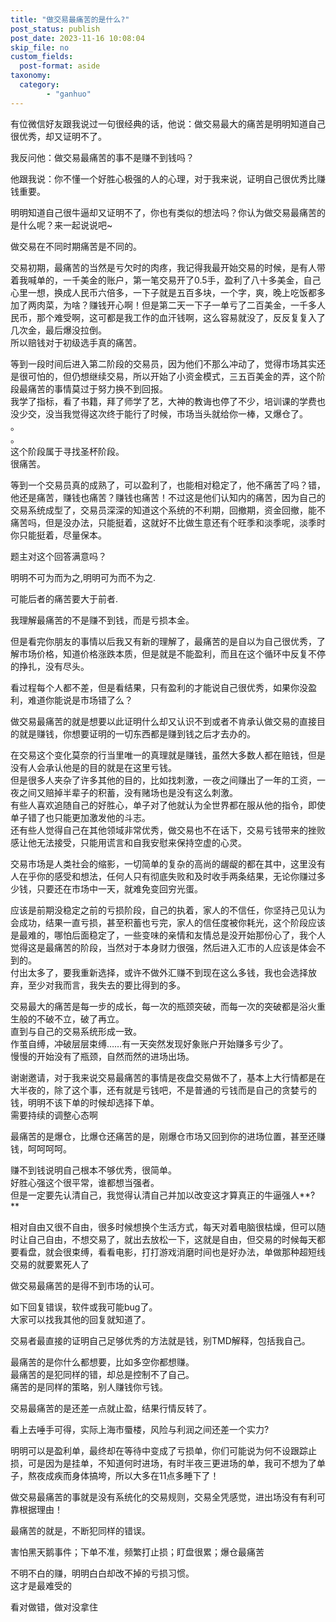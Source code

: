 ```yaml
---
title: "做交易最痛苦的是什么?"
post_status: publish
post_date: 2023-11-16 10:08:04
skip_file: no
custom_fields: 
  post-format: aside
taxonomy:
  category:
        - "ganhuo"
---
```


有位微信好友跟我说过一句很经典的话，他说：做交易最大的痛苦是明明知道自己很优秀，却又证明不了。

我反问他：做交易最痛苦的事不是赚不到钱吗？

他跟我说：你不懂一个好胜心极强的人的心理，对于我来说，证明自己很优秀比赚钱重要。

明明知道自己很牛逼却又证明不了，你也有类似的想法吗？你认为做交易最痛苦的是什么呢？来一起说说吧~

做交易在不同时期痛苦是不同的。

交易初期，最痛苦的当然是亏欠时的肉疼，我记得我最开始交易的时候，是有人带着我喊单的，一千美金的账户，第一笔交易开了0.5手，盈利了八十多美金，自己心里一想，换成人民币六倍多，一下子就是五百多块，一个字，爽，晚上吃饭都多加了两肉菜，为啥？赚钱开心啊！但是第二天一下子一单亏了二百美金，一千多人民币，那个难受啊，这可都是我工作的血汗钱啊，这么容易就没了，反反复复入了几次金，最后爆没拉倒。  
所以赔钱对于初级选手真的痛苦。

等到一段时间后进入第二阶段的交易员，因为他们不那么冲动了，觉得市场其实还是很可怕的，但仍想继续交易，所以开始了小资金模式，三五百美金的弄，这个阶段最痛苦的事情莫过于努力换不到回报。  
我学了指标，看了书籍，拜了师学了艺，大神的教诲也停了不少，培训课的学费也没少交，没当我觉得这次终于能行了时候，市场当头就给你一棒，又爆仓了。  
。  
。  
这个阶段属于寻找圣杯阶段。  
很痛苦。

等到一个交易员真的成熟了，可以盈利了，也能相对稳定了，他不痛苦了吗？错，他还是痛苦，赚钱也痛苦？赚钱也痛苦！不过这是他们认知内的痛苦，因为自己的交易系统成型了，交易员深深的知道这个系统的不利期，回撤期，资金回撤，能不痛苦吗，但是没办法，只能挺着，这就好不比做生意还有个旺季和淡季呢，淡季时你只能挺着，尽量保本。

题主对这个回答满意吗？

明明不可为而为之,明明可为而不为之.

可能后者的痛苦要大于前者.​

我理解最痛苦的不是赚不到钱，而是亏损本金。

但是看完你朋友的事情以后我又有新的理解了，最痛苦的是自以为自己很优秀，了解市场价格，知道价格涨跌本质，但是就是不能盈利，而且在这个循环中反复不停的挣扎，没有尽头。

看过程每个人都不差，但是看结果，只有盈利的才能说自己很优秀，如果你没盈利，难道你能说是市场错了么？

做交易最痛苦的就是想要以此证明什么却又认识不到或者不肯承认做交易的直接目的就是赚钱，你想要证明的一切东西都是赚到钱之后才去办的。

在交易这个变化莫奈的行当里唯一的真理就是赚钱，虽然大多数人都在赔钱，但是没有人会承认他是的目的就是在这里亏钱。  
但是很多人夹杂了许多其他的目的，比如找刺激，一夜之间赚出了一年的工资，一夜之间又赔掉半辈子的积蓄，没有赌场也是没有这么刺激。  
有些人喜欢追随自己的好胜心，单子对了他就认为全世界都在服从他的指令，即使单子错了也只能更加激发他的斗志。  
还有些人觉得自己在其他领域非常优秀，做交易也不在话下，交易亏钱带来的挫败感让他无法接受，只能用谎言和自我安慰来保持空虚的心灵。

交易市场是人类社会的缩影，一切简单的复杂的高尚的龌龊的都在其中，这里没有人在乎你的感受和想法，任何人只有彻底失败和及时收手两条结果，无论你赚过多少钱，只要还在市场中一天，就难免变回穷光蛋。

应该是前期没稳定之前的亏损阶段，自己的执着，家人的不信任，你坚持己见认为会成功，结果一直亏损，甚至积蓄也亏完，家人的信任度被你耗光，这个阶段应该是最难的，哪怕后面稳定了，一些变味的亲情和友情总是没开始那份心了，我个人觉得这是最痛苦的阶段，当然对于本身财力很强，然后进入汇市的人应该是体会不到的。  
付出太多了，要我重新选择，或许不做外汇赚不到现在这么多钱，我也会选择放弃，至少对我而言，我失去的要比得到的多。

交易最大的痛苦是每一步的成长，每一次的瓶颈突破，而每一次的突破都是浴火重生般的不破不立，破了再立。  
直到与自己的交易系统形成一致。  
作茧自缚，冲破层层束缚……有一天突然发现好象账户开始赚多亏少了。  
慢慢的开始没有了瓶颈，自然而然的进场出场。

谢谢邀请，对于我来说交易最痛苦的事情是夜盘交易做不了，基本上大行情都是在大半夜的，除了这个事，还有就是亏钱吧，不是普通的亏钱而是自己的贪婪亏的钱，明明不该下单的时候却选择下单。  
需要持续的调整心态啊

最痛苦的是爆仓，比爆仓还痛苦的是，刚爆仓市场又回到你的进场位置，甚至还赚钱，呵呵呵呵。

赚不到钱说明自己根本不够优秀，很简单。  
好胜心强这个很平常，谁都想当强者。  
但是一定要先认清自己，我觉得认清自己并加以改变这才算真正的牛逼强人**?**

相对自由又很不自由，很多时候想换个生活方式，每天对着电脑很枯燥，但可以随时让自己自由，不想交易了，就出去放松一下，这就是自由，但交易的时候每天都要看盘，就会很束缚，看看电影，打打游戏消磨时间也是好办法，单做那种超短线交易的就要累死人了

做交易最痛苦的是得不到市场的认可。

如下回复错误，软件或我可能bug了。  
大家可以找我其他的回复就知道了。

交易者最直接的证明自己足够优秀的方法就是钱，别TMD解释，包括我自己。

最痛苦的是你什么都想要，比如多空你都想赚。  
最痛苦的是犯同样的错，却总是控制不了自己。  
痛苦的是同样的策略，别人赚钱你亏钱。

交易最痛苦的是还差一点就止盈，结果行情反转了。

看上去唾手可得，实际上海市蜃楼，风险与利润之间还差一个实力?

明明可以是盈利单，最终却在等待中变成了亏损单，你们可能说为何不设跟踪止损，可是因为是挂单，不知道何时进场，有时半夜三更进场的单，我可不想为了单子，熬夜成疾而身体搞垮，所以大多在11点多睡下了！

做交易最痛苦的事就是没有系统化的交易规则，交易全凭感觉，进出场没有有利可靠根据理由！

最痛苦的就是，不断犯同样的错误。

害怕黑天鹅事件；下单不准，频繁打止损；盯盘很累；爆仓最痛苦

不明不白的赚，明明白白却改不掉的亏损习惯。  
这才是最难受的

看对做错，做对没拿住
